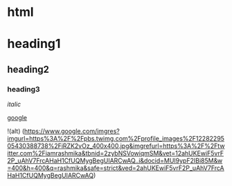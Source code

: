 # html

# heading1

## heading2

### heading3

*italic*

[google](https://www.google.com/)

!(alt)
(https://www.google.com/imgres?imgurl=https%3A%2F%2Fpbs.twimg.com%2Fprofile_images%2F1228229505430388738%2FiRZK2vOz_400x400.jpg&imgrefurl=https%3A%2F%2Ftwitter.com%2Fiamrashmika&tbnid=2zybNSVowiqmSM&vet=12ahUKEwiF5vrF2P_uAhV7FrcAHaH1CfUQMygBegUIARCwAQ..i&docid=MUI9ypF2IBi85M&w=400&h=400&q=rashmika&safe=strict&ved=2ahUKEwiF5vrF2P_uAhV7FrcAHaH1CfUQMygBegUIARCwAQ)
